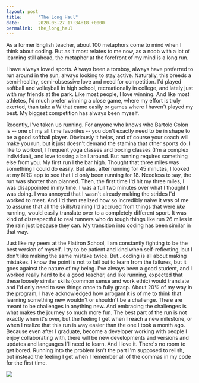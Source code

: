 ```yaml
---
layout: post
title:      "The Long Haul"
date:       2020-05-27 17:34:18 +0000
permalink:  the_long_haul
---
```



As a former English teacher, about 100 metaphors come to mind when I think about coding. But as it most relates to me now, as a noob with a lot of learning still ahead, the metaphor at the forefront of my mind is a long run.  

I have always loved sports. Always been a tomboy, always have preferred to run around in the sun, always looking to stay active. Naturally, this breeds a semi-healthy, semi-obsessive love and need for competition. I'd played softball and volleyball in high school, recreationally in college, and lately just with my friends at the park. Like most people, I love winning. And like most athletes, I'd much prefer winning a close game, where my effort is truly exerted, than take a W that came easily or games where I haven't played my best. My biggest competition has always been myself. 

Recently, I've taken up running. For anyone who knows who Bartolo Colon is -- one of my all time favorites -- you don't exactly need to be in shape to be a good softball player. Obviously it helps, and of course your coach will make you run, but it just doesn't demand the stamina that other sports do. I like to workout, I frequent yoga classes and boxing classes (I'm a complex individual), and love tossing a ball around. But running requires something else from you. My first run I the bar high. Thought that three miles was something I could do easily. But alas, after running for 45 minutes, I looked at my NRC app to see that I'd only been running for 18. Needless to say, the run was shorter than planned. Then, the first time I'd hit my three miles, I was disappointed in my time. I was a full two minutes over what I thought I was doing. I was annoyed that I wasn't already making the strides I'd worked to meet. And I'd then realized how so incredibly naive it was of me to assume that all the skills/training I'd accrued from things that were *like* running, would easily translate over to a completely different sport. It was kind of disrespectful to real runners who do tough things like run 26 miles in the rain just because they can. My transition into coding has been similar in that way. 

Just like my peers at the Flatiron School, I am constantly fighting to be the best version of myself. I try to be patient and kind when self-reflecting, but I don't like making the same mistake twice. But...coding is all about making mistakes. I know the point is not to fail but to learn from the failures, but it goes against the nature of my being. I've always been a good student, and I worked really hard to be a good teacher, and like running, expected that these loosely similar skills (common sense and work ethic) would translate and I'd only need to see things once to fully grasp. About 20% of my way in the program, I have acknowledged how arrogant it is of me to think that learning something new wouldn't or shouldn't be a challenge. There are meant to be challenges in anything new. And embracing the challenges is what makes the journey so much more fun. The best part of the run is not exactly when it's over, but the feeling I get when I reach a new milestone, or when I realize that this run is way easier than the one I took a month ago. Because even after I graduate, become a developer working with people I enjoy collaborating with, there will be new developments and versions and updates and languages I'll need to learn. And I love it. There's no room to get bored. Running into the problem isn't the part I'm supposed to relish, but instead the feeling I get when I remember all of the commas in my code for the first time.  

![](https://larrybrownsports.com/wp-content/uploads/2014/05/bartolo-colon-swing.jpg)

